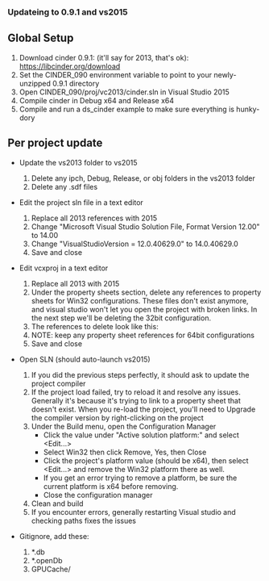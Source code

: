 ### Updateing to 0.9.1 and vs2015


## Global Setup

1. Download cinder 0.9.1: (it'll say for 2013, that's ok): https://libcinder.org/download
2. Set the CINDER_090 environment variable to point to your newly-unzipped 0.9.1 directory
3. Open CINDER_090/proj/vc2013/cinder.sln in Visual Studio 2015
4. Compile cinder in Debug x64 and Release x64
5. Compile and run a ds_cinder example to make sure everything is hunky-dory


## Per project update

* Update the vs2013 folder to vs2015
	1. Delete any ipch, Debug, Release, or obj folders in the vs2013 folder
	2. Delete any .sdf files
	
* Edit the project sln file in a text editor
	1. Replace all 2013 references with 2015
	2. Change "Microsoft Visual Studio Solution File, Format Version 12.00" to 14.00
	3. Change "VisualStudioVersion = 12.0.40629.0" to 14.0.40629.0
	4. Save and close

* Edit vcxproj in a text editor
	1. Replace all 2013 with 2015
	2. Under the property sheets section, delete any references to property sheets for Win32 configurations. These files don't exist anymore, and visual studio won't let you open the project with broken links. In the next step we'll be deleting the 32bit configuration.
	3. The references to delete look like this: <Import Project="$(DS_PLATFORM_090)\vs2013\PropertySheets\Platform.props" />
	4. NOTE: keep any property sheet references for 64bit configurations
	5. Save and close

* Open SLN (should auto-launch vs2015)
	1. If you did the previous steps perfectly, it should ask to update the project compiler
	2. If the project load failed, try to reload it and resolve any issues. Generally it's because it's trying to link to a property sheet that doesn't exist. When you re-load the project, you'll need to Upgrade the compiler version by right-clicking on the project
	3. Under the Build menu, open the Configuration Manager
		* Click the value under "Active solution platform:" and select <Edit...>
		* Select Win32 then click Remove, Yes, then Close
		* Click the project's platform value (should be x64), then select <Edit...> and remove the Win32 platform there as well.
		* If you get an error trying to remove a platform, be sure the current platform is x64 before removing.
		* Close the configuration manager
	4. Clean and build
	5. If you encounter errors, generally restarting Visual studio and checking paths fixes the issues
	
* Gitignore, add these:
	1. *.db
	2. *.openDb
	3. GPUCache/